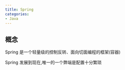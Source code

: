 ```yaml
---
title: Spring
categories: 
- Java
---
```


## 概念

Spring 是一个轻量级的控制反转、面向切面编程的框架(容器)

Spring 发展到现在,唯一的一个弊端是配置十分繁琐
